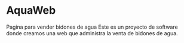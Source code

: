 # AquaWeb
Pagina para vender bidones de agua
Este es un proyecto de software donde creamos una web que administra la venta de bidones de agua.
